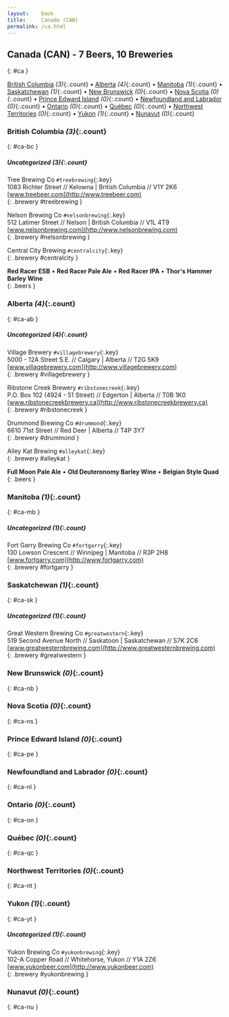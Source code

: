 ```yaml
---
layout:    book
title:     Canada (CAN)
permalink: /ca.html
---
```


## Canada (CAN) - 7 Beers, 10 Breweries
{: #ca }


[British Columbia](#ca-bc) _(3)_{:.count} • [Alberta](#ca-ab) _(4)_{:.count} • [Manitoba](#ca-mb) _(1)_{:.count} • [Saskatchewan](#ca-sk) _(1)_{:.count} • [New Brunswick](#ca-nb) _(0)_{:.count} • [Nova Scotia](#ca-ns) _(0)_{:.count} • [Prince Edward Island](#ca-pe) _(0)_{:.count} • [Newfoundland and Labrador](#ca-nl) _(0)_{:.count} • [Ontario](#ca-on) _(0)_{:.count} • [Québec](#ca-qc) _(0)_{:.count} • [Northwest Territories](#ca-nt) _(0)_{:.count} • [Yukon](#ca-yt) _(1)_{:.count} • [Nunavut](#ca-nu) _(0)_{:.count}




### British Columbia _(3)_{:.count}
{: #ca-bc }





##### Uncategorized _(3)_{:.count}


 Tree Brewing Co   `#treebrewing`{:.key} <br>
1083 Richter Street // Kelowna | British Columbia // V1Y 2K6  <br>
[www.treebeer.com](http://www.treebeer.com)  <br>
{: .brewery #treebrewing }


 Nelson Brewing Co   `#nelsonbrewing`{:.key} <br>
512 Latimer Street // Nelson | British Columbia // V1L 4T9  <br>
[www.nelsonbrewing.com](http://www.nelsonbrewing.com)  <br>
{: .brewery #nelsonbrewing }


 Central City Brewing   `#centralcity`{:.key} <br>
{: .brewery #centralcity }

**Red Racer ESB**    • 
**Red Racer Pale Ale**    • 
**Red Racer IPA**    • 
**Thor's Hammer Barley Wine**   
{: .beers }



### Alberta _(4)_{:.count}
{: #ca-ab }





##### Uncategorized _(4)_{:.count}


 Village Brewery   `#villagebrewery`{:.key} <br>
5000 - 12A Street S.E. // Calgary | Alberta // T2G 5K9  <br>
[www.villagebrewery.com](http://www.villagebrewery.com)  <br>
{: .brewery #villagebrewery }


 Ribstone Creek Brewery   `#ribstonecreek`{:.key} <br>
P.O. Box 102 (4924 - 51 Street) // Edgerton | Alberta // T0B 1K0  <br>
[www.ribstonecreekbrewery.ca](http://www.ribstonecreekbrewery.ca)  <br>
{: .brewery #ribstonecreek }


 Drummond Brewing Co   `#drummond`{:.key} <br>
6610 71st Street // Red Deer | Alberta // T4P 3Y7  <br>
{: .brewery #drummond }


 Alley Kat Brewing   `#alleykat`{:.key} <br>
{: .brewery #alleykat }

**Full Moon Pale Ale**    • 
**Old Deuteronomy Barley Wine**    • 
**Belgian Style Quad**   
{: .beers }



### Manitoba _(1)_{:.count}
{: #ca-mb }





##### Uncategorized _(1)_{:.count}


 Fort Garry Brewing Co   `#fortgarry`{:.key} <br>
130 Lowson Crescent // Winnipeg | Manitoba // R3P 2H8  <br>
[www.fortgarry.com](http://www.fortgarry.com)  <br>
{: .brewery #fortgarry }




### Saskatchewan _(1)_{:.count}
{: #ca-sk }





##### Uncategorized _(1)_{:.count}


 Great Western Brewing Co   `#greatwestern`{:.key} <br>
519 Second Avenue North // Saskatoon | Saskatchewan // S7K 2C6  <br>
[www.greatwesternbrewing.com](http://www.greatwesternbrewing.com)  <br>
{: .brewery #greatwestern }




### New Brunswick _(0)_{:.count}
{: #ca-nb }







### Nova Scotia _(0)_{:.count}
{: #ca-ns }







### Prince Edward Island _(0)_{:.count}
{: #ca-pe }







### Newfoundland and Labrador _(0)_{:.count}
{: #ca-nl }







### Ontario _(0)_{:.count}
{: #ca-on }







### Québec _(0)_{:.count}
{: #ca-qc }







### Northwest Territories _(0)_{:.count}
{: #ca-nt }







### Yukon _(1)_{:.count}
{: #ca-yt }





##### Uncategorized _(1)_{:.count}


 Yukon Brewing Co   `#yukonbrewing`{:.key} <br>
102-A Copper Road // Whitehorse, Yukon // Y1A 2Z6  <br>
[www.yukonbeer.com](http://www.yukonbeer.com)  <br>
{: .brewery #yukonbrewing }




### Nunavut _(0)_{:.count}
{: #ca-nu }






 

